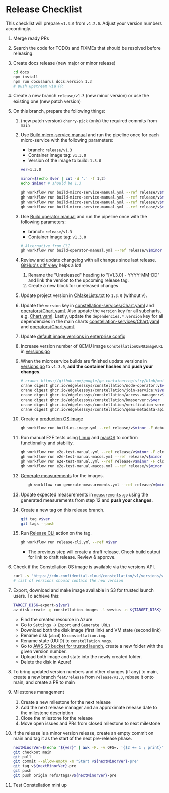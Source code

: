 # Release Checklist

This checklist will prepare `v1.3.0` from `v1.2.0`. Adjust your version numbers accordingly.

1. Merge ready PRs
2. Search the code for TODOs and FIXMEs that should be resolved before releasing.
3. Create docs release (new major or minor release)

    ```sh
    cd docs
    npm install
    npm run docusaurus docs:version 1.3
    # push upstream via PR
    ```

4. Create a new branch `release/v1.3` (new minor version) or use the existing one (new patch version)
5. On this branch, prepare the following things:
    1. (new patch version) `cherry-pick` (only) the required commits from `main`
    2. Use [Build micro-service manual](https://github.com/edgelesssys/constellation/actions/workflows/build-micro-service-manual.yml) and run the pipeline once for each micro-service with the following parameters:
        * branch: `release/v1.3`
        * Container image tag: `v1.3.0`
        * Version of the image to build: `1.3.0`

       ```sh
       ver=1.3.0
       ```

        ```sh
        minor=$(echo $ver | cut -d '.' -f 1,2)
        echo $minor # should be 1.3
        ```

        ```sh
        gh workflow run build-micro-service-manual.yml --ref release/v$minor -F microService=join-service -F imageTag=v$ver -F version=$ver --repo edgelesssys/constellation
        gh workflow run build-micro-service-manual.yml --ref release/v$minor -F microService=kmsserver -F imageTag=v$ver -F version=$ver --repo edgelesssys/constellation
        gh workflow run build-micro-service-manual.yml --ref release/v$minor -F microService=verification-service -F imageTag=v$ver -F version=$ver --repo edgelesssys/constellation
        gh workflow run build-micro-service-manual.yml --ref release/v$minor -F microService=qemu-metadata-api -F imageTag=v$ver -F version=$ver --repo edgelesssys/constellation
        ```

    3. Use [Build operator manual](https://github.com/edgelesssys/constellation/actions/workflows/build-operator-manual.yml) and run the pipeline once with the following parameters:
        * branch: `release/v1.3`
        * Container image tag: `v1.3.0`

        ```sh
        # Alternative from CLI
        gh workflow run build-operator-manual.yml --ref release/v$minor -F imageTag=v$ver --repo edgelesssys/constellation
        ```

    4. Review and update changelog with all changes since last release. [GitHub's diff view](https://github.com/edgelesssys/constellation/compare/v2.0.0...main) helps a lot!
       1. Rename the "Unreleased" heading to "[v1.3.0] - YYYY-MM-DD" and link the version to the upcoming release tag.
       2. Create a new block for unreleased changes
    5. Update project version in [CMakeLists.txt](/CMakeLists.txt) to `1.3.0` (without v).
    6. Update the `version` key in [constellation-services/Chart.yaml](/cli/internal/helm/charts/edgeless/constellation-services/Chart.yaml) and [operators/Chart.yaml](/cli/internal/helm/charts/edgeless/operators/Chart.yaml). Also update the `version` key for all subcharts, e.g. [Chart.yaml](/cli/internal/helm/charts/edgeless/constellation-services/charts/kms/Chart.yaml). Lastly, update the `dependencies.*.version` key for all dependencies in the main charts [constellation-services/Chart.yaml](/cli/internal/helm/charts/edgeless/constellation-services/Chart.yaml) and [operators/Chart.yaml](/cli/internal/helm/charts/edgeless/operators/Chart.yaml).
    7. Update [default image versions in enterprise config](/internal/config/images_enterprise.go)
    8. Increase version number of QEMU image `ConstellationQEMUImageURL` in [versions.go](../../internal/versions/versions.go#L64)
    9. When the microservice builds are finished update versions in [versions.go](../../internal/versions/versions.go#L33-L39) to `v1.3.0`, **add the container hashes** and **push your changes**.

        ```sh
        # crane: https://github.com/google/go-containerregistry/blob/main/cmd/crane/doc/crane.md
        crane digest ghcr.io/edgelesssys/constellation/node-operator:v$ver
        crane digest ghcr.io/edgelesssys/constellation/join-service:v$ver
        crane digest ghcr.io/edgelesssys/constellation/access-manager:v$ver
        crane digest ghcr.io/edgelesssys/constellation/kmsserver:v$ver
        crane digest ghcr.io/edgelesssys/constellation/verification-service:v$ver
        crane digest ghcr.io/edgelesssys/constellation/qemu-metadata-api:v$ver
        ```

    10. Create a [production OS image](/.github/workflows/build-os-image.yml)

        ```sh
        gh workflow run build-os-image.yml --ref release/v$minor -F debug=false -F imageVersion=v$ver
        ```

    11. Run manual E2E tests using [Linux](/.github/workflows/e2e-test-manual.yml) and [macOS](/.github/workflows/e2e-test-manual-macos.yml) to confirm functionality and stability.

        ```sh
        gh workflow run e2e-test-manual.yml --ref release/v$minor -F cloudProvider=azure -F machineType=Standard_DC4as_v5 -F test="sonobuoy full" -F osImage=v$ver -F isDebugImage=false
        gh workflow run e2e-test-manual-macos.yml --ref release/v$minor -F cloudProvider=azure -F machineType=Standard_DC4as_v5 -F test="sonobuoy full" -F osImage=v$ver -F isDebugImage=false
        gh workflow run e2e-test-manual.yml --ref release/v$minor -F cloudProvider=gcp -F machineType=n2d-standard-4 -F test="sonobuoy full" -F osImage=v$ver -F isDebugImage=false
        gh workflow run e2e-test-manual-macos.yml --ref release/v$minor -F cloudProvider=gcp -F machineType=n2d-standard-4 -F test="sonobuoy full" -F osImage=v$ver -F isDebugImage=false
        ```

    12. [Generate measurements](/.github/workflows/generate-measurements.yml) for the images.

        ```sh
           gh workflow run generate-measurements.yml --ref release/v$minor -F osImage=v$ver -F isDebugImage=false -F signMeasurements=true
        ```

    13. Update expected measurements in [`measurements.go`](/internal/attestation/measurements/measurements.go) using the generated measurements from step 12 and **push your changes**.

    14. Create a new tag on this release branch.

        ```sh
        git tag v$ver
        git tags --push
        ```

    15. Run [Release CLI](https://github.com/edgelesssys/constellation/actions/workflows/release-cli.yml) action on the tag.

        ```sh
        gh workflow run release-cli.yml --ref v$ver
        ```

        * The previous step will create a draft release. Check build output for link to draft release. Review & approve.

6. Check if the Constellation OS image is available via the versions API.

    ```sh
    curl -s "https://cdn.confidential.cloud/constellation/v1/versions/stream/stable/minor/v${minor}/image.json"
    # list of versions should contain the new version
    ```

7. Export, download and make image available in S3 for trusted launch users. To achieve this:

    ```sh
    TARGET_DISK=export-${ver}
    az disk create -g constellation-images -l westus -n ${TARGET_DISK} --hyper-v-generation V2 --os-type Linux --sku standard_lrs --security-type TrustedLaunch --gallery-image-reference /subscriptions/0d202bbb-4fa7-4af8-8125-58c269a05435/resourceGroups/CONSTELLATION-IMAGES/providers/Microsoft.Compute/galleries/Constellation/images/constellation/versions/${ver}
    ```

    * Find the created resource in Azure
    * Go to `Settings` -> `Export` and `Generate URLs`
    * Download both the disk image (first link) and VM state (second link)
    * Rename disk (`abcd`) to `constellation.img`.
    * Rename state (UUID) to `constellation.vmgs`.
    * Go to [AWS S3 bucket for trusted launch](https://s3.console.aws.amazon.com/s3/buckets/cdn-constellation-backend?prefix=constellation/images/azure/trusted-launch/&region=eu-central-1), create a new folder with the given version number.
    * Upload both image and state into the newly created folder.
    * Delete the disk in Azure!

8. To bring updated version numbers and other changes (if any) to main, create a new branch `feat/release` from `release/v1.3`, rebase it onto main, and create a PR to main
9. Milestones management
   1. Create a new milestone for the next release
   2. Add the next release manager and an approximate release date to the milestone description
   3. Close the milestone for the release
   4. Move open issues and PRs from closed milestone to next milestone
10. If the release is a minor version release, create an empty commit on main and tag it as the start of the next pre-release phase.

    ```sh
    nextMinorVer=$(echo "${ver}" | awk -F. -v OFS=. '{$2 += 1 ; print}')
    git checkout main
    git pull
    git commit --allow-empty -m "Start v${nextMinorVer}-pre"
    git tag v${nextMinorVer}-pre
    git push
    git push origin refs/tags/v${nextMinorVer}-pre
    ```

11. Test Constellation mini up

